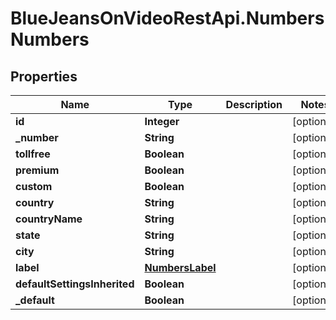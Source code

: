# BlueJeansOnVideoRestApi.NumbersNumbers

## Properties
Name | Type | Description | Notes
------------ | ------------- | ------------- | -------------
**id** | **Integer** |  | [optional] 
**_number** | **String** |  | [optional] 
**tollfree** | **Boolean** |  | [optional] 
**premium** | **Boolean** |  | [optional] 
**custom** | **Boolean** |  | [optional] 
**country** | **String** |  | [optional] 
**countryName** | **String** |  | [optional] 
**state** | **String** |  | [optional] 
**city** | **String** |  | [optional] 
**label** | [**NumbersLabel**](NumbersLabel.md) |  | [optional] 
**defaultSettingsInherited** | **Boolean** |  | [optional] 
**_default** | **Boolean** |  | [optional] 


